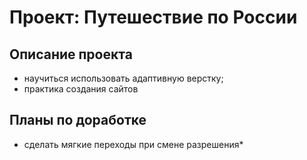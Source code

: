 # Проект: Путешествие по России

## Описание проекта

* научиться использовать адаптивную верстку;
* практика создания сайтов

## Планы по доработке

* сделать мягкие переходы при смене разрешения*
